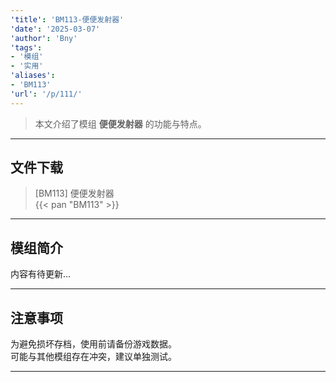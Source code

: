 ```yaml
---
'title': 'BM113-便便发射器'
'date': '2025-03-07'
'author': 'Bny'
'tags':
- '模组'
- '实用'
'aliases':
- 'BM113'
'url': '/p/111/'
---
```


> 本文介绍了模组 **便便发射器** 的功能与特点。

---

## 文件下载

> [BM113] 便便发射器  
{{< pan "BM113" >}}  

---

## 模组简介

>  
内容有待更新...  

---

## 注意事项

>  
为避免损坏存档，使用前请备份游戏数据。  
可能与其他模组存在冲突，建议单独测试。  

---

